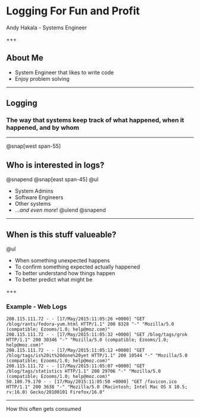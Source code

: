 # Logging For Fun and Profit 
Andy Hakala - Systems Engineer

+++

## About Me
 - System Engineer that likes to write code
 - Enjoy problem solving

---

## __Logging__
### The way that systems keep track of what happened, when it happened, and by whom
---
@snap[west span-55]
## Who is interested in logs?
@snapend
@snap[east span-45]
@ul
 - System Admins
 - Software Engineers
 - Other systems
 - ...*and even more*!
@ulend
@snapend

---

## When is this stuff valueable?
@ul 
 - When something unexpected happens
 - To confirm something expected actually happened
 - To better understand how things happen
 - To better predict what might be

+++
### Example - Web Logs
```
208.115.111.72 - - [17/May/2015:11:05:26 +0000] "GET /blog/rants/fedora-yum.html HTTP/1.1" 200 8328 "-" "Mozilla/5.0 (compatible; Ezooms/1.0; help@moz.com)"
208.115.111.72 - - [17/May/2015:11:05:32 +0000] "GET /blog/tags/grok HTTP/1.1" 200 30346 "-" "Mozilla/5.0 (compatible; Ezooms/1.0; help@moz.com)"
208.115.111.72 - - [17/May/2015:11:05:12 +0000] "GET /blog/tags/is%20it%20done%20yet HTTP/1.1" 200 10544 "-" "Mozilla/5.0 (compatible; Ezooms/1.0; help@moz.com)"
208.115.111.72 - - [17/May/2015:11:05:07 +0000] "GET /blog/tags/statistics HTTP/1.1" 200 29706 "-" "Mozilla/5.0 (compatible; Ezooms/1.0; help@moz.com)"
50.180.79.170 - - [17/May/2015:11:05:50 +0000] "GET /favicon.ico HTTP/1.1" 200 3638 "-" "Mozilla/5.0 (Macintosh; Intel Mac OS X 10.5; rv:16.0) Gecko/20100101 Firefox/16.0"
```


---
How this often gets consumed
[](logging/assets/Logging.png)
